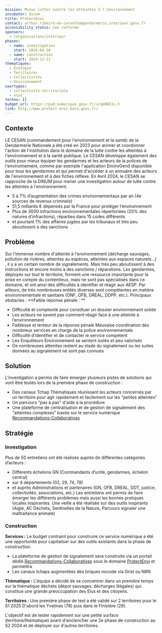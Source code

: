 ```yaml
---
mission: Mieux lutter contre les atteintes à l'environnement
incubator: dinum
title: ProtectEnvi
contact: arthur.ribeiro-de-carvalho@gendarmerie.interieur.gouv.fr
accessibility_status: non conforme
sponsors:
  - /organisations/interieur
phases:
  - name: investigation
    start: 2024-04-26
  - name: construction
    start: 2024-12-11
thematiques:
  - Écologie
  - Territoires
  - Collectivités
  - Environnement
usertypes:
  - collectivite-territoriale
  - etat
techno: []
budget_url: https://pad.numerique.gouv.fr/s/gm96E3s_h
link: http://www.protect-envi.beta.gouv.fr/
---
```

## Contexte

LE CESAN (commandement pour l'environnement et la santé) de la Gendarmerie Nationale a été créé en 2023 pour animer et coordonner l'action de l'institution dans le domaine de la lutte contre les atteintes à l'environnement et à la santé publique. Le CESAN développe également des outils pour mieux équiper les gendarmes et les acteurs de la polices de l'environnement, comme par exemple l'application EnviroGend disponible pour tous les gendarmes et qui permet d'accéder à un annuaire des acteurs de l'environnement et à des fiches réflexe.
En Avril 2024, le CESAN se rapproche de la DINUM pour mener une investigation autour de lutte contre les atteintes à l'environnement.

* 5 à 7% d’augmentation des crimes environnementaux par an (4e sources de revenus criminels)
* 51,5 milliards € dépensés par la France pour protéger l’environnement
* Plus de 3000 infractions environnementales répertoriées (20% des natures d’infractions),
réparties dans 15 codes différents
* et pourtant 1% des affaires jugées par les tribunaux et très peu aboutissent à des sanctions

## Problème

Sur l'immense nombre d'atteinte à l'environnement (décharge sauvages, pollution de rivières, atteintes au espèces, atteintes aux espaces naturels...) , il y a un certain nombre de signalements. Mais très peu aboutissent à des instructions et encore moins à des sanctions / réparations. 
Les gendarmes, déployés sur tout le territoire, forment une ressource importante pour la prise en compte du contentieux, mais ne sont pas spécialisés dans ce domaine, et ont ainsi des difficultés à identifier et réagir aux AESP. Par ailleurs, de très nombreuses entités diverses sont compétentes en matière environnementale et sanitaire (ONF, OFB, DREAL, DDPP, etc.). 
Principaux obstacles : 
**Faible réponse pénale : **
- Difficulté et complexité pour constituer un dossier environnement solide
- Les acteurs ne savent pas comment réagir face à une atteinte à l’environnement
- Faiblesse et lenteur de la réponse pénale
Mauvaise coordination des nombreux services en charge de la police environnementale
- Difficulté d’identifier et de contacter le service compétent
- Les Enquêteurs Environnement se sentent isolés et peu valorisés
- De nombreuses atteintes restent au stade du signalement ou les suites données
au signalement ne sont pas connues

## Solution
L'investigation a permis de faire émerger plusieurs pistes de solutions qui vont être testés lors de la première phase de construction :
- Des canaux Tchap Thématiques réunissant les acteurs concernés par un territoire pour agir rapidement et facilement sur les "petites atteintes"
- Un parcours "pas à pas" d'aide à la procédure
- Une plateforme de centralisation et de gestion de signalement des "atteintes complexes" basée sur le service numérique [Recommandations-Collaboratives](https://recommandations-collaboratives.beta.gouv.fr/)


## Stratégie

### Investigation
Plus de 50 entretiens ont été réalisés auprès de différentes catégories d’acteurs : 
- Différents échelons GN (Commandants d’unité, gendarmes,
échelon central)
- sur 4 départements (02, 29, 74, 78) 
- et auprès Administrations et partenaires (GN, OFB, DREAL, DDT, justice,
collectivités, associations, etc.)
Les entretiens ont permis de faire émerger les différents problèmes mais aussi les bonnes pratiques locales inspirantes.
Une veille a été réalisée sur des outils inspirants (Aigle, AC Déchets, Sentinelles de la Nature, Parcours signaler une maltraitance animale)

### Construction
**Services :**
Le budget contraint pour construire ce service numérique a été une opportunité pour capitaliser sur des outils existants dans la phase de construction.
- La plateforme de gestion de signalement sera construite via un portail dédié   [Recommandations-Collaboratives](https://recommandations-collaboratives.beta.gouv.fr/) sous le
domaine [ProtectEnvi](http://www.protect-envi.beta.gouv.fr/) et permettra 
- Les canaux tchaps augmentées des briques nocode via Grist ou N8N

**Thématique :**
L'équipe a décidé de se concentrer dans un première temps sur la thématique déchets (dépot sauvages, décharges illégales)  qui constitue une grande préoccupation des Elus et des citoyens.

**Territoires :**
Une première phase de test a été validé sur 2 territoires pour le S1 2025
D'abord les Yvelines (78) puis dans le Finistère (29).

L'objectif est de tester rapidement sur une petite surface (territoire/thématique) avant d'enclencher une 2e phase de construction au S2 2024 et de déployer sur d'autres territoires.

